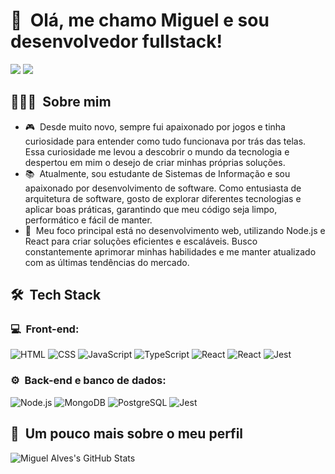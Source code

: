 <h1>👋 &nbsp;Olá, me chamo Miguel e sou desenvolvedor fullstack!</h1>

<a href="https://www.linkedin.com/in/miguel-alvess/"><img src="https://img.shields.io/badge/-Miguel%20Alves-0077B5?style=flat-square&logo=Linkedin&logoColor=white"/></a>
<a href="mailto:miguellalvesiqueira@gmail.com"><img src="https://img.shields.io/badge/-miguellalvesiqueira@gmail.com-D14836?style=flat-square&logo=Gmail&logoColor=white"/></a>

</p>

<h2> 👨🏻‍💻 &nbsp;Sobre mim</h2>

- 🎮 &nbsp;Desde muito novo, sempre fui apaixonado por jogos e tinha curiosidade para entender como tudo funcionava por trás das telas. Essa curiosidade me levou a descobrir o mundo da tecnologia e despertou em mim o desejo de criar minhas próprias soluções.
- 📚 &nbsp;Atualmente, sou estudante de Sistemas de Informação e sou apaixonado por desenvolvimento de software. Como entusiasta de arquitetura de software, gosto de explorar diferentes tecnologias e aplicar boas práticas, garantindo que meu código seja limpo, performático e fácil de manter.
- 🚀 &nbsp;Meu foco principal está no desenvolvimento web, utilizando Node.js e React para criar soluções eficientes e escaláveis. Busco constantemente aprimorar minhas habilidades e me manter atualizado com as últimas tendências do mercado.

<h2> 🛠 &nbsp;Tech Stack</h2>
<h3>💻 &nbsp;Front-end:</h3>

![HTML](https://img.shields.io/badge/-HTML-333333?style=flat&logo=HTML5)
![CSS](https://img.shields.io/badge/-CSS-333333?style=flat&logo=CSS3&logoColor=1572B6)
![JavaScript](https://img.shields.io/badge/-JavaScript-333333?style=flat&logo=javascript)
![TypeScript](https://img.shields.io/badge/-TypeScript-333333?style=flat&logo=typescript&logoColor=2D79C7)
![React](https://img.shields.io/badge/-React-333333?style=flat&logo=react)
![React](https://img.shields.io/badge/-React%20Native-333333?style=flat&logo=react)
![Jest](https://img.shields.io/badge/-Jest-333333?style=flat&logo=jest&logoColor=E535AB)

<h3>⚙️ &nbsp;Back-end e banco de dados:</h3>

![Node.js](https://img.shields.io/badge/-Node.js-333333?style=flat&logo=node.js)
![MongoDB](https://img.shields.io/badge/-MongoDB-333333?style=flat&logo=mongodb)
![PostgreSQL](https://img.shields.io/badge/-PostgreSQL-333333?style=flat&logo=postgresql)
![Jest](https://img.shields.io/badge/-Jest-333333?style=flat&logo=jest&logoColor=E535AB)

<h2>🚀 &nbsp;Um pouco mais sobre o meu perfil</h2>

![Miguel Alves's GitHub Stats](https://github-readme-stats.vercel.app/api?username=MiguellAlvess&show_icons=true&theme=dracula)
